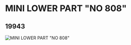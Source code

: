 # MINI LOWER PART "NO 808"
## 19943
![MINI LOWER PART "NO 808"](https://lc-www-live-s.legocdn.com/media/bricks/5/2/6102685.jpg)